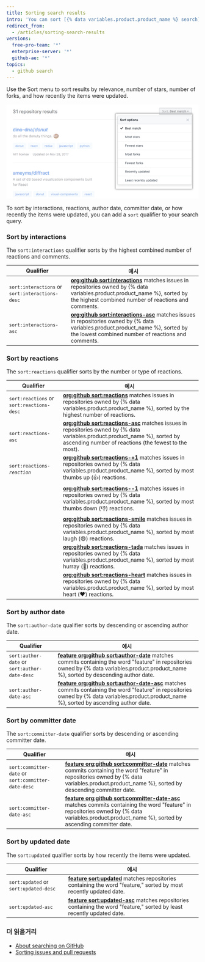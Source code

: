 ```yaml
---
title: Sorting search results
intro: 'You can sort [{% data variables.product.product_name %} search](/articles/searching-on-github) results using the Sort menu, or by adding a `sort` qualifier to your query.'
redirect_from:
  - /articles/sorting-search-results
versions:
  free-pro-team: '*'
  enterprise-server: '*'
  github-ae: '*'
topics:
  - github search
---
```


Use the Sort menu to sort results by relevance, number of stars, number of forks, and how recently the items were updated.

  ![Menu with options for sorting search results](/assets/images/help/search/repo-search-sort.png)

To sort by interactions, reactions, author date, committer date, or how recently the items were updated, you can add a `sort` qualifier to your search query.

### Sort by interactions

The `sort:interactions` qualifier sorts by the highest combined number of reactions and comments.

| Qualifier                                       | 예시                                                                                                                                                                                                                                                                                     |
| ----------------------------------------------- | -------------------------------------------------------------------------------------------------------------------------------------------------------------------------------------------------------------------------------------------------------------------------------------- |
| `sort:interactions` or `sort:interactions-desc` | [**org:github sort:interactions**](https://github.com/search?q=org%3Agithub+sort%3Ainteractions&type=Issues) matches issues in repositories owned by {% data variables.product.product_name %}, sorted by the highest combined number of reactions and comments.                       |
| `sort:interactions-asc`                         | [**org:github sort:interactions-asc**](https://github.com/search?utf8=%E2%9C%93&q=org%3Agithub+sort%3Ainteractions-asc&type=Issues) matches issues in repositories owned by {% data variables.product.product_name %}, sorted by the lowest combined number of reactions and comments. |

### Sort by reactions

The `sort:reactions` qualifier sorts by the number or type of reactions.

| Qualifier                                 | 예시                                                                                                                                                                                                                                                                  |
| ----------------------------------------- | ------------------------------------------------------------------------------------------------------------------------------------------------------------------------------------------------------------------------------------------------------------------- |
| `sort:reactions` or `sort:reactions-desc` | [**org:github sort:reactions**](https://github.com/search?q=org%3Agithub+sort%3Areactions&type=Issues) matches issues in repositories owned by {% data variables.product.product_name %}, sorted by the highest number of reactions.                                |
| `sort:reactions-asc`                      | [**org:github sort:reactions-asc**](https://github.com/search?q=org%3Agithub+sort%3Areactions-asc&type=Issues) matches issues in repositories owned by {% data variables.product.product_name %}, sorted by ascending number of reactions (the fewest to the most). |
| <code>sort:reactions-<em>reaction</em></code>                 | [**org:github sort:reactions-+1**](https://github.com/search?q=org%3Agithub+sort%3Areactions-%2B1&type=Issues) matches issues in repositories owned by {% data variables.product.product_name %}, sorted by most thumbs up (:+1:) reactions.                        |
|                                           | [**org:github sort:reactions--1**](https://github.com/search?utf8=%E2%9C%93&q=org%3Agithub+sort%3Areactions--1&type=Issues) matches issues in repositories owned by {% data variables.product.product_name %}, sorted by most thumbs down (:-1:) reactions.         |
|                                           | [**org:github sort:reactions-smile**](https://github.com/search?utf8=%E2%9C%93&q=org%3Agithub+sort%3Areactions-smile&type=Issues) matches issues in repositories owned by {% data variables.product.product_name %}, sorted by most laugh (:smile:) reactions.      |
|                                           | [**org:github sort:reactions-tada**](https://github.com/search?utf8=%E2%9C%93&q=org%3Agithub+sort%3Areactions-tada&type=Issues) matches issues in repositories owned by {% data variables.product.product_name %}, sorted by most hurray (:tada:) reactions.        |
|                                           | [**org:github sort:reactions-heart**](https://github.com/search?utf8=%E2%9C%93&q=org%3Agithub+sort%3Areactions-heart&type=Issues) matches issues in repositories owned by {% data variables.product.product_name %}, sorted by most heart (:heart:) reactions.      |

### Sort by author date

The `sort:author-date` qualifier sorts by descending or ascending author date.

| Qualifier                                     | 예시                                                                                                                                                                                                                                                                                                    |
| --------------------------------------------- | ----------------------------------------------------------------------------------------------------------------------------------------------------------------------------------------------------------------------------------------------------------------------------------------------------- |
| `sort:author-date` or `sort:author-date-desc` | [**feature org:github sort:author-date**](https://github.com/search?utf8=%E2%9C%93&q=feature+org%3Agithub+sort%3Aauthor-date&type=Commits) matches commits containing the word "feature" in repositories owned by {% data variables.product.product_name %}, sorted by descending author date.        |
| `sort:author-date-asc`                        | [**feature org:github sort:author-date-asc**](https://github.com/search?utf8=%E2%9C%93&q=feature+org%3Agithub+sort%3Aauthor-date-asc&type=Commits) matches commits containing the word "feature" in repositories owned by {% data variables.product.product_name %}, sorted by ascending author date. |

### Sort by committer date

The `sort:committer-date` qualifier sorts by descending or ascending committer date.

| Qualifier                                           | 예시                                                                                                                                                                                                                                                                                                             |
| --------------------------------------------------- | -------------------------------------------------------------------------------------------------------------------------------------------------------------------------------------------------------------------------------------------------------------------------------------------------------------- |
| `sort:committer-date` or `sort:committer-date-desc` | [**feature org:github sort:committer-date**](https://github.com/search?utf8=%E2%9C%93&q=feature+org%3Agithub+sort%3Acommitter-date&type=Commits) matches commits containing the word "feature" in repositories owned by {% data variables.product.product_name %}, sorted by descending committer date.        |
| `sort:committer-date-asc`                           | [**feature org:github sort:committer-date-asc**](https://github.com/search?utf8=%E2%9C%93&q=feature+org%3Agithub+sort%3Acommitter-date-asc&type=Commits) matches commits containing the word "feature" in repositories owned by {% data variables.product.product_name %}, sorted by ascending committer date. |

### Sort by updated date

The `sort:updated` qualifier sorts by how recently the items were updated.

| Qualifier                             | 예시                                                                                                                                                                                                                 |
| ------------------------------------- | ------------------------------------------------------------------------------------------------------------------------------------------------------------------------------------------------------------------ |
| `sort:updated` or `sort:updated-desc` | [**feature sort:updated**](https://github.com/search?utf8=%E2%9C%93&q=feature+sort%3Aupdated&type=Repositories) matches repositories containing the word "feature," sorted by most recently updated date.          |
| `sort:updated-asc`                    | [**feature sort:updated-asc**](https://github.com/search?utf8=%E2%9C%93&q=feature+sort%3Aupdated-asc&type=Repositories) matches repositories containing the word "feature," sorted by least recently updated date. |

### 더 읽을거리

- [About searching on GitHub](/articles/about-searching-on-github)
- [Sorting issues and pull requests](/articles/sorting-issues-and-pull-requests/)

